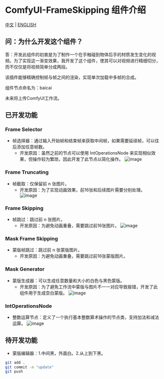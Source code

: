 # ComfyUI-FrameSkipping 组件介绍

[中文](README.zh.md) | [ENGLISH](README.md)

## 问：为什么开发这个组件？
答：开发此组件的初衷是为了制作一个在手触碰到物体后手的材质发生变化的视频。为了实现这一渐变效果，我开发了这个组件，使其可以对视频进行精细切分，而不仅仅是将视频简单分成两段。

该插件能够精确控制帧与帧之间的渲染，实现单次加载中多帧的合成。

组件节点命名为：baicai

未来将上传ComfyUI工作流。

## 已开发功能
### Frame Selector
- 帧选择器：通过输入开始帧和结束帧来获取中间帧，如果需要延续帧，可以往后添加任意帧数。
  - 开发原因：虽然之前的节点可以使用 IntOperationsNode 来实现相似效果，但操作较为繁琐，因此开发了此节点以简化操作。
![image](https://github.com/baicai99/ComfyUI-FrameSkipping/assets/101706274/3a36b65a-5573-4abb-9708-5422f48dd74c)

### Frame Truncating
- 帧截取：仅保留前 n 张图片。
  - 开发原因：为了实现动画效果，前16张和后续图片需要分别处理。
![image](https://github.com/baicai99/ComfyUI-FrameSkipping/assets/101706274/309f9ae2-442f-4d71-b065-db3c13f967ff)

### Frame Skipping
- 帧跳过：跳过前 n 张图片。
  - 开发原因：为避免动画重叠，需要跳过前16张图片。
![image](https://github.com/baicai99/ComfyUI-FrameSkipping/assets/101706274/dd925c20-3bd8-44c6-8869-35296af99c21)

### Mask Frame Skipping
- 蒙版帧跳过：跳过前 n 张蒙版图片。
  - 开发原因：为避免动画重叠，需要跳过前16张蒙版图片。

### Mask Generator
- 蒙版生成器：可以生成任意数量和大小的白色与黑色蒙版。
  - 开发原因：为了避免工作流中蒙版与图片不一一对应导致报错，开发了此组件用于生成空白蒙版。
![image](https://github.com/baicai99/ComfyUI-FrameSkipping/assets/101706274/80df546b-1497-4316-8bc7-819ddc50a37c)

### IntOperationsNode
- 整数运算节点：定义了一个执行基本整数算术操作的节点类，支持加法和减法运算。
![image](https://github.com/baicai99/ComfyUI-FrameSkipping/assets/101706274/1515c260-4e9c-43f0-9198-8c5ef9962cee)

## 待开发功能
- 蒙版编辑器：1.中间黑，外面白。2.从上到下黑。

```bash
git add .
git commit -m "update"
git push
```
